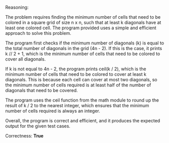 Reasoning:

The problem requires finding the minimum number of cells that need to be colored in a square grid of size n x n, such that at least k diagonals have at least one colored cell. The program provided uses a simple and efficient approach to solve this problem.

The program first checks if the minimum number of diagonals (k) is equal to the total number of diagonals in the grid (4n - 2). If this is the case, it prints k // 2 + 1, which is the minimum number of cells that need to be colored to cover all diagonals.

If k is not equal to 4n - 2, the program prints ceil(k / 2), which is the minimum number of cells that need to be colored to cover at least k diagonals. This is because each cell can cover at most two diagonals, so the minimum number of cells required is at least half of the number of diagonals that need to be covered.

The program uses the ceil function from the math module to round up the result of k / 2 to the nearest integer, which ensures that the minimum number of cells required is always an integer.

Overall, the program is correct and efficient, and it produces the expected output for the given test cases.

Correctness: **True**